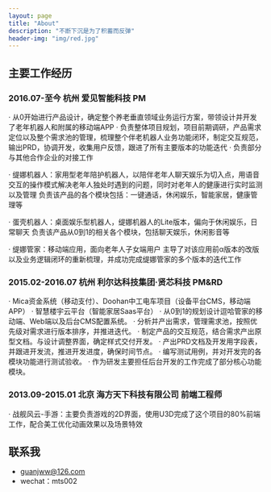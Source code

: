```yaml
---
layout: page
title: "About"
description: "不断下沉是为了积蓄而反弹"
header-img: "img/red.jpg"
---
```



<center>
    <p></p>
</center>

## 主要工作经历 
### 2016.07-至今 杭州 爱见智能科技 PM 
· 从0开始进行产品设计，确定整个养老垂直领域业务运行方案，带领设计并开发了老年机器人和附属的移动端APP
· 负责整体项目规划，项目前期调研，产品需求定位以及整个需求池的管理，梳理整个伴老机器人业务功能闭环，制定交互规范，输出PRD，协调开发，收集用户反馈，跟进了所有主要版本的功能迭代
· 负责部分与其他合作企业的对接工作

· 缇娜机器人：家用型老年陪护机器人，以陪伴老年人聊天娱乐为切入点，用语音交互的操作模式解决老年人独处时遇到的问题，同时对老年人的健康进行实时监测以及管理
  负责该产品的各个模块包括：一键通话，休闲娱乐，智能家居，健康管理等

· 蛋壳机器人：桌面娱乐型机器人，缇娜机器人的Lite版本，偏向于休闲娱乐，日常聊天
  负责该产品从0到1的相关各个模块，包括聊天娱乐，休闲影音等

· 缇娜管家：移动端应用，面向老年人子女端用户
  主导了对该应用前α版本的改版以及业务逻辑闭环的重新梳理，并成功完成缇娜管家的多个版本的迭代工作


### 2015.02-2016.07 杭州 利尔达科技集团·贤芯科技 PM&RD 
· Mica资金系统（移动支付）、Doohan中工电车项目（设备平台CMS，移动端APP）
· 智慧楼宇云平台（智能家居Saas平台）
· 从0到1的规划设计逗哈管家的移动端、Web端以及后台CMS配置系统。
· 分析并产出需求，管理需求池，按照优先级对需求进行版本排序，并推进迭代。
· 制定产品的交互规范，结合需求产出原型文档。与设计调整界面，确定样式交付开发。
· 产出PRD文档及开发用字段表，并跟进开发流，推进开发进度，确保时间节点。
· 编写测试用例，并对开发完的各模块功能进行测试验收。
· 作为研发主要担任后台开发的工作完成了部分核心功能模块。


### 2013.09-2015.01 北京 海方天下科技有限公司 前端工程师 
· 战舰风云-手游：主要负责游戏的2D界面，使用U3D完成了这个项目的80%前端工作，配合美工优化动画效果以及场景特效



## 联系我

- guanjww@126.com
- wechat：mts002


<center>
</center>






